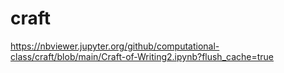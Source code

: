 # craft

https://nbviewer.jupyter.org/github/computational-class/craft/blob/main/Craft-of-Writing2.ipynb?flush_cache=true

```python

```
